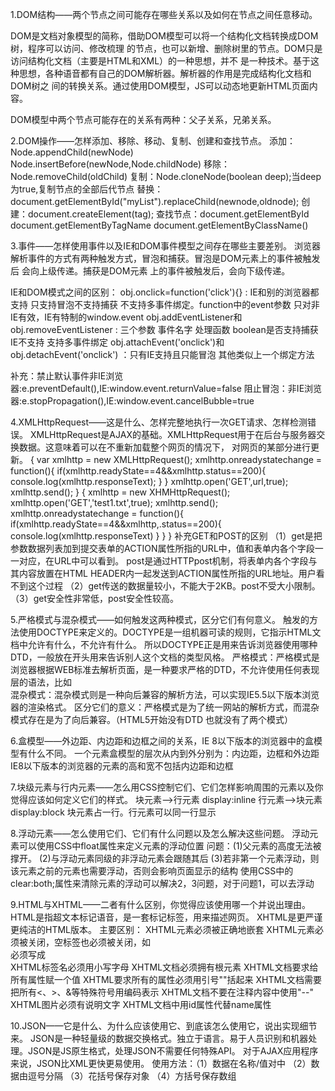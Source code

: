 1.DOM结构——两个节点之间可能存在哪些关系以及如何在节点之间任意移动。

DOM是文档对象模型的简称，借助DOM模型可以将一个结构化文档转换成DOM树，程序可以访问、修改梳理
的节点，也可以新增、删除树里的节点。DOM只是访问结构化文档（主要是HTML和XML）的一种思想，并不
是一种技术。基于这种思想，各种语音都有自己的DOM解析器。解析器的作用是完成结构化文档和DOM树之
间的转换关系。通过使用DOM模型，JS可以动态地更新HTML页面内容。

DOM模型中两个节点可能存在的关系有两种：父子关系，兄弟关系。


2.DOM操作——怎样添加、移除、移动、复制、创建和查找节点。
添加：Node.appendChild(newNode) Node.insertBefore(newNode,Node.childNode)
移除：Node.removeChild(oldChild)
复制：Node.cloneNode(boolean deep);当deep为true,复制节点的全部后代节点
替换：document.getElementById("myList").replaceChild(newnode,oldnode);
创建：document.createElement(tag);
查找节点：document.getElementById document.getElementByTagName document.getElementByClassName() 


3.事件——怎样使用事件以及IE和DOM事件模型之间存在哪些主要差别。
浏览器解析事件的方式有两种触发方式，冒泡和捕获。冒泡是DOM元素上的事件被触发后 会向上级传递。捕获是DOM元素
上的事件被触发后，会向下级传递。

IE和DOM模式之间的区别：
obj.onclick=function('click'){} : IE和别的浏览器都支持 只支持冒泡不支持捕获 不支持多事件绑定。function中的event参数
只对非IE有效，IE有特制的window.event
obj.addEventListener和obj.removeEventListener : 三个参数 事件名字 处理函数 boolean是否支持捕获
IE不支持 支持多事件绑定 
obj.attachEvent('onclick')和obj.detachEvent('onclick') ：只有IE支持且只能冒泡 其他类似上一个绑定方法

补充：禁止默认事件非IE浏览器:e.preventDefault(),IE:window.event.returnValue=false
阻止冒泡：非IE浏览器:e.stopPropagation(),IE:window.event.cancelBubble=true


4.XMLHttpRequest——这是什么、怎样完整地执行一次GET请求、怎样检测错误。
XMLHttpRequest是AJAX的基础。XMLHttpRequest用于在后台与服务器交换数据。这意味着可以在不重新加载整个网页的情况下，
对网页的某部分进行更新。
{
	var xmlhttp = new XMLHttpRequest();
	xmlhttp.onreadystatechange = function(){
		if(xmlhttp.readyState==4&&xmlhttp.status==200){
			console.log(xmlhttp.responseText);
		}
	}
	xmlhttp.open('GET',url,true);
	xmlhttp.send();
}
{
	xmlhttp = new XHMHttpRequest();
	xmlhttp.open('GET','test1.txt',true);
	xmlhttp.send();
	xmlhttp.onreadystatechange = function(){
		if(xmlhttp.readyState==4&&xmlhttp,.status==200){
			console.log(xmlhttp.responseText)
		}
	}
}
补充GET和POST的区别
（1）get是把参数数据列表加到提交表单的ACTION属性所指的URL中，值和表单内各个字段一一对应，在URL中可以看到。
post是通过HTTPpost机制，将表单内各个字段与其内容放置在HTML HEADER内一起发送到ACTION属性所指的URL地址。用户看不到这个过程
（2）get传送的数据量较小，不能大于2KB。post不受大小限制。
（3）get安全性非常低，post安全性较高。


5.严格模式与混杂模式——如何触发这两种模式，区分它们有何意义。
触发的方法使用DOCTYPE来定义的。DOCTYPE是一组机器可读的规则，它指示HTML文档中允许有什么，不允许有什么。
所以DOCTYPE正是用来告诉浏览器使用哪种DTD，一般放在开头用来告诉别人这个文档的类型风格。
严格模式：严格模式是浏览器根据WEB标准去解析页面，是一种要求严格的DTD，不允许使用任何表现层的语法，比如<br/>
混杂模式：混杂模式则是一种向后兼容的解析方法，可以实现IE5.5以下版本浏览器的渲染格式。
区分它们的意义：严格模式是为了统一网站的解析方式，而混杂模式存在是为了向后兼容。（HTML5开始没有DTD 也就没有了两个模式）


6.盒模型——外边距、内边距和边框之间的关系，IE 8以下版本的浏览器中的盒模型有什么不同。
一个元素盒模型的层次从内到外分别为：内边距，边框和外边距
IE8以下版本的浏览器的元素的高和宽不包括内边距和边框


7.块级元素与行内元素——怎么用CSS控制它们、它们怎样影响周围的元素以及你觉得应该如何定义它们的样式。
块元素-->行元素 display:inline 行元素-->块元素 display:block 块元素占一行。行元素可以同一行显示


8.浮动元素——怎么使用它们、它们有什么问题以及怎么解决这些问题。
浮动元素可以使用CSS中float属性来定义元素的浮动位置
问题：(1)父元素的高度无法被撑开。
(2)与浮动元素同级的非浮动元素会跟随其后
(3)若非第一个元素浮动，则该元素之前的元素也需要浮动，否则会影响页面显示的结构
使用CSS中的clear:both;属性来清除元素的浮动可以解决2，3问题，对于问题1，可以去浮动


9.HTML与XHTML——二者有什么区别，你觉得应该使用哪一个并说出理由。
HTML是指超文本标记语音，是一套标记标签，用来描述网页。
XHTML是更严谨更纯洁的HTML版本。
主要区别：
XHTML元素必须被正确地嵌套
XHTML元素必须被关闭，空标签也必须被关闭，如<br>必须写成<br/>
XHTML标签名必须用小写字母
XHTML文档必须拥有根元素
XHTML文档要求给所有属性赋一个值
XHTML要求所有的属性必须用引号""括起来
XHTML文档需要把所有<、>、&等特殊符号用编码表示
XHTML文档不要在注释内容中使用"--"
XHTML图片必须有说明文字
XHTML文档中用id属性代替name属性


10.JSON——它是什么、为什么应该使用它、到底该怎么使用它，说出实现细节来。
JSON是一种轻量级的数据交换格式。独立于语言。易于人员识别和机器处理。JSON是JS原生格式，处理JSON不需要任何特殊API。
对于AJAX应用程序来说，JSON比XML更快更易使用。
使用方法：（1）数据在名称/值对中
（2）数据由逗号分隔
（3）花括号保存对象
（4）方括号保存数组

